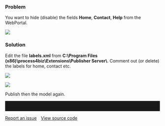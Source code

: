 ### Problem

You want to hide (disable) the fields **Home**, **Contact**, **Help**
from the WebPortal.

![](//images.ctfassets.net/utx1h0gfm1om/36th8fRcE8uAeSQ0MYuGM4/f443663b9da37766d0e15b800918612a/328305.png)

### Solution

Edit the file **labels.xml** from **C:\\Program Files
(x86)\\process4biz\\Extensions\\Publisher Server\\**. Comment out (or
delete) the labels for home, contact etc.

![](//images.ctfassets.net/utx1h0gfm1om/2lMOQffHeQWUsIiic8yWcC/92b4105d95ec27edc6eb355cb4c20f31/328951.png)

![](//images.ctfassets.net/utx1h0gfm1om/5PhnQYtEBykugSSgycysgA/450173417c1f631c5bd66b0145aef519/328953.png)

Publish then the model again.


<hr style="padding-top:2rem" />
<a href="https://github.com/process4/docs/issues" target="_blank" class="bgw btn btn-primary btn-lg shadow-sm">Report an issue</a>
<a href="https://github.com/process4/docs" target="_blank" class="bgw btn btn-primary btn-lg shadow-sm" style="margin-left:10px;">View source code</a>